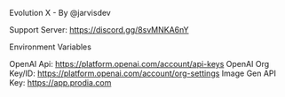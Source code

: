 Evolution X - By @jarvisdev 

Support Server: https://discord.gg/8svMNKA6nY

Environment Variables

OpenAI Api: https://platform.openai.com/account/api-keys
OpenAI Org Key/ID: https://platform.openai.com/account/org-settings
Image Gen API Key: https://app.prodia.com